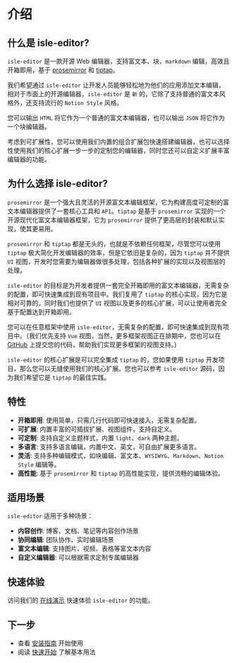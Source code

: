 # 介绍

## 什么是 isle-editor?

`isle-editor` 是一款开源 Web 编辑器，支持富文本、块、`markdown` 编辑，高效且开箱即用，基于 [prosemirror](https://github.com/prosemirror) 和 [tiptap](https://github.com/ueberdosis/tiptap)。

我们希望通过 `isle-editor` 让开发人员能够轻松地为他们的应用添加文本编辑，相对于市面上的开源编辑器，`isle-editor` 是 `新` 的，它除了支持普通的富文本风格外，还支持流行的 `Notion Style` 风格。

您可以输出 `HTML` 将它作为一个普通的富文本编辑器，也可以输出 `JSON` 将它作为一个块编辑器。

考虑到可扩展性，您可以使用我们内置的组合扩展包快速搭建编辑器，也可以选择性使用我们的核心扩展一步一步的定制您的编辑器，同时您还可以自定义扩展丰富编辑器的功能。

## 为什么选择 isle-editor?

`prosemirror` 是一个强大且灵活的开源富文本编辑框架，它为构建高度可定制的富文本编辑器提供了一套核心工具和 `API`。`tiptap` 是基于 `prosemirror` 实现的一个开源现代化富文本编辑器框架，它为 `prosemirror` 提供了更高层的封装和默认实现，使其更易用。

`prosemirror` 和 `tiptap` 都是无头的，也就是不依赖任何框架，尽管您可以使用 `tiptap` 极大简化开发编辑器的效率，但是它依旧是复杂的，因为 `tiptap` 并不提供 `UI` 视图，开发时您需要为编辑器做很多处理，包括各种扩展的实现以及视图层的处理。

`isle-editor` 的目标是为开发者提供一套完全开箱即用的富文本编辑器，无需复杂的配置，即可快速集成到现有项目中。我们复用了 `tiptap` 的核心实现，因为它是相对可靠的，同时我们也提供了 `UI` 视图以及更多的核心扩展，可以让使用者完全基于配置达到开箱即用。

您可以在任意框架中使用 `isle-editor`，无需复杂的配置，即可快速集成到现有项目中。（我们优先支持 `Vue` 视图，当然，更多框架视图正在排期中，您也可以在 [GitHub](https://github.com/isboyjc/isle-editor) 上提交您的代码，帮助我们实现更多框架的视图支持。)

`isle-editor` 的核心扩展是可以完全集成 `tiptap` 的，您如果使用 `tiptap` 开发项目，那么您可以无缝使用我们的核心扩展。您也可以参考 `isle-editor` 源码，因为我们希望它是 `tiptap` 的最佳实践。

## 特性

- **开箱即用**: 使用简单，只需几行代码即可快速接入，无需复杂配置。
- **可扩展**: 内置丰富的可插拔扩展、视图组件，支持自定义。
- **可定制**: 支持自定义主题样式，内置 `light`、`dark` 两种主题。
- **多语言**: 支持多语言编辑，内置中文、英文，可自由扩展更多语言。
- **灵活**: 支持多种编辑模式，如块编辑、富文本、`WYSIWYG`、`Markdown`、`Notion Style` 编辑等。
- **高性能**: 基于 `prosemirror` 和 `tiptap` 的高性能实现，提供流畅的编辑体验。

## 适用场景

`isle-editor` 适用于多种场景：

- **内容创作**: 博客、文档、笔记等内容创作场景
- **协同编辑**: 团队协作、实时编辑场景
- **富文本编辑**: 支持图片、视频、表格等富文本内容
- **自定义编辑器**: 可以根据需求定制专属编辑器

## 快速体验

访问我们的 [在线演示](https://playground.islenote.com) 快速体验 `isle-editor` 的功能。

## 下一步

- 查看 [安装指南](/zh/guide/installation) 开始使用
- 阅读 [快速开始](/zh/guide/quick-start) 了解基本用法
